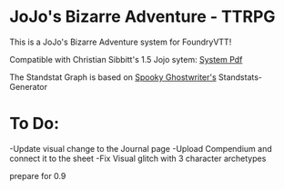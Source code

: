 # JoJo's Bizarre Adventure - TTRPG 

This is a JoJo's Bizarre Adventure system for FoundryVTT! 


Compatible with Christian Sibbitt's 1.5 Jojo sytem: 
[System Pdf](https://cdn.discordapp.com/attachments/528362834581520394/709513701199446077/Jojos_Bizarre_Tabletop_1_5.pdf)

The Standstat Graph is based on [Spooky Ghostwriter's](https://spooky-ghostwriter.tumblr.com/) Standstats-Generator

# To Do:
-Update visual change to the Journal page
-Upload Compendium and connect it to the sheet
-Fix Visual glitch with 3 character archetypes

prepare for 0.9

